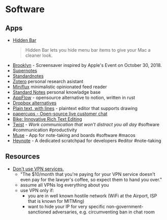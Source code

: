 # Software

## Apps

- [Hidden Bar](https://github.com/dwarvesf/hidden)
  > Hidden Bar lets you hide menu bar items to give your Mac a cleaner look.
- [Brooklyn](https://github.com/pedrommcarrasco/Brooklyn) - Screensaver inspired by Apple's Event on October 30, 2018.
- [Supernotes](https://supernotes.app/)
- [Standardnotes](https://standardnotes.com)
- [Zotero](https://www.zotero.org) personal research asistant
- [Miniflux](Miniflux) minimalistic opinionated feed reader
- [Standard Notes](https://standardnotes.com) personal knowladge base
- [AppFlow](https://www.appflowy.io/) - opensource alternative to notion, written in rust
- [Dropbox alternatives](https://brandur.org/fragments/dropbox-alternatives)
- [Plain text, with lines](https://news.ycombinator.com/item?id=31637910) - plaintext editor that supports drawing
- [papercups - Open-source live customer chat](https://github.com/papercups-io/papercups)
- [Bike: Innovative Rich Text Editing](https://www.hogbaysoftware.com/posts/bike-rich-text/)
- [Twist](https://twist.com/home) - _Work communication that won’t distract you all day_ #software #communication #productivity
- [Muse](https://museapp.com/) - App for note-taking and boards #software #macos
- [Heynote](https://heynote.com) - A dedicated scratchpad for developers #editor #note-taking

## Resources

- [Don't use VPN services.](https://gist.github.com/joepie91/5a9909939e6ce7d09e29)
  - "The $10/month that you're paying for your VPN service doesn't even pay for the lawyer's coffee, so expect them to hand you over."
  - assume all VPNs log everything about you
  - use VPN only if:
    - you are in well known hostile network (WiFi at the Airport, ISP that is known for MITMing)
    - want to hide your IP for very specific non-government-sanctioned adversaries, e.g. circumventing ban in chat room


